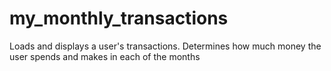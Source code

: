 # my_monthly_transactions
 Loads and displays a user's transactions. Determines how much money the user spends and makes in each of the months
